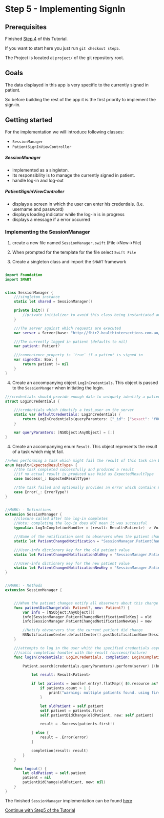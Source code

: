# Step 5 - Implementing SignIn

## Prerequisites
Finished [Step 4](STEP4.md) of this Tutorial.

If you want to start here you just run `git checkout step5`.

The Project is located at `project/` of the git repository root.

## Goals
The data displayed in this app is very specific to the currently signed in patient.

So before building the rest of the app it is the first priority to implement the sign-in.

## Getting started

For the implementation we will introduce following classes:

- `SessionManager`
- `PatientSignInViewController`


##### SessionManager
- Implemented as a singleton.
- Its responsibility is to manage the currently signed in patient.
- handle log-in and log-out

##### PatientSignInViewController
- displays a screen in which the user can enter his credentials. (i.e. username and password)
- displays loading indicator while the log-in is in progress
- displays a message if a error occurred


### Implementing the SessionManager

1. create a new file named `SessionManager.swift` (File->New->File)
2. When prompted for the template for the file select `Swift File`

3. Create a singleton class and import the `SMART` framework
```swift

import Foundation
import SMART


class SessionManager {
    ///singleton instance
    static let shared = SessionManager()

    private init() {
        //private initializer to avoid this class being instantiated anywhere else than the singleton instance
    }

    ///The server against which requests are executed
    var server = Server(base: "http://fhir2.healthintersections.com.au/open/")

    ///The currently logged in patient (defaults to nil)
    var patient: Patient?

    ///convenience property is `true` if a patient is signed in
    var signedIn: Bool {
        return patient != nil
    }
}
```
4. Create an accompanying object `LogInCredentials`. This object is passed to the `SessionManger` when initiating the login.

```swift
///credentials should provide enough data to uniquely identify a patient
struct LogInCredentials {

    ///credentials which identify a test_user on the server
    static var defaultCredentials: LogInCredentials {
        return LogInCredentials(queryParamters: ["_id": ["$exact": "f001"]])
    }

    var queryParamters: [NSObject:AnyObject] = [:]
}
```

4. Create an accompanying enum `Result`.
This object represents the result of a task which might fail.

```swift
//when performing a task which might fail the result of this task can be modelled like this.
enum Result<ExpectedResultType> {
    //the task completed successfully and produced a result
    //if no actual result is produced use Void as ExpectedResultType
    case Success(_: ExpectedResultType)

    //the task failed and optionally provides an error which contains more information what went wrong.
    case Error(_: ErrorType?)
}
```

```swift

//MARK: - Definitions
extension SessionManager {
    //closure called after the log-in completes
    //Note: completing the log-in does NOT mean it was successful
    typealias LogInCompletionHandler = (result: Result<Patient>) -> Void

    ///Name of the notification sent to observers when the patient changes
    static let PatientChangedNotification = "SessionManager.PatientChangedNotification"

    ///User-info dictionary key for the old patient value
    static let PatientChangedNotificationOldKey = "SessionManager.PatientChangedNotification.Old"

    ///User-info dictionary key for the new patient value
    static let PatientChangedNotificationNewKey = "SessionManager.PatientChangedNotification.New"
}


//MARK: - Methods
extension SessionManager {


    ///When the patient changes notify all observers about this change
    func patientDidChange(old: Patient?, new: Patient?) {
        var info = [NSObject:AnyObject]()
        info[SessionManager.PatientChangedNotificationOldKey] = old
        info[SessionManager.PatientChangedNotificationNewKey] = new

        //Notify obvservers that the current patient did change
        NSNotificationCenter.defaultCenter().postNotificationName(SessionManager.PatientChangedNotification, object: self, userInfo: info)
    }

    ///attempts to log in the user whith the specified credentials asynchronously
    ///calls completion handler with the result (success/failure)
    func logIn(credentials: LogInCredentials, completion: LogInCompletionHandler) {

        Patient.search(credentials.queryParamters).perform(server) {(bundle, error) in

            let result: Result<Patient>

            if let patients = bundle?.entry?.flatMap({ $0.resource as? Patient }) where !patients.isEmpty {
                if patients.count > 1 {
                    print("warning: multiple patients found. using first")
                }

                let oldPatient = self.patient
                self.patient = patients.first
                self.patientDidChange(oldPatient, new: self.patient)

                result = .Success(patients.first!)

            } else {
                result = .Error(error)
            }

            completion(result: result)
        }
    }

    func logout() {
        let oldPatient = self.patient
        patient = nil
        patientDidChange(oldPatient, new: nil)
    }
}
```

The finished `SessionManager` implementation can be found [here](resources/step5/SessionManger.swift)


[Continue with Step5 of the Tutorial](STEP5-2.md)
